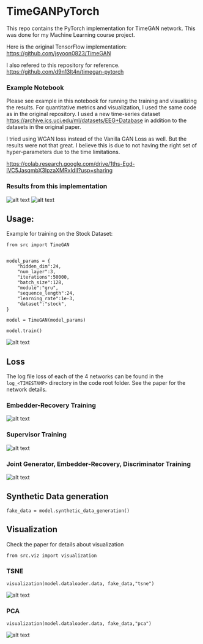 # TimeGANPyTorch

This repo contains the PyTorch implementation for TimeGAN network. This was done for my Machine Learning course project.

Here is the original TensorFlow implementation:
https://github.com/jsyoon0823/TimeGAN

I also refered to this repository for reference.
https://github.com/d9n13lt4n/timegan-pytorch

### Example Notebook

Please see example in this notebook for running the training and visualizing the results. For quantitative metrics and visualization, I used the same code as in the original repository.
I used a new time-series dataset https://archive.ics.uci.edu/ml/datasets/EEG+Database in addition to the datasets in the original paper.

I tried using WGAN loss instead of the Vanilla GAN Loss as well. But the results were not that great. I believe this is due to not having the right set of hyper-parameters due to the time limitations. 

https://colab.research.google.com/drive/1ths-Egd-lVC5JasqmbX3IpzaXMRxIdII?usp=sharing

### Results from this implementation
![alt text](data/results.png)
![alt text](data/res_table.png)

## Usage:
Example for training on the Stock Dataset:
```
from src import TimeGAN


model_params = {
    "hidden_dim":24,
    "num_layer":3,
    "iterations":50000,
    "batch_size":128,
    "module":"gru",
    "sequence_length":24,
    "learning_rate":1e-3,
    "dataset":"stock",
}

model = TimeGAN(model_params)

model.train()
```
![alt text](data/train.png)

## Loss
The log file loss of each of the 4 networks can be found in the `log_<TIMESTAMP>` directory in the code root folder. See the paper for the network details.

### Embedder-Recovery Training
![alt text](data/embedder_recovery_error.png)

### Supervisor Training
![alt text](data/supervisor_error.png)

### Joint Generator, Embedder-Recovery, Discriminator Training
![alt text](data/joint_loss.png)

## Synthetic Data generation
```
fake_data = model.synthetic_data_generation()
```

## Visualization
Check the paper for details about visualization
```
from src.viz import visualization
```

### TSNE
```
visualization(model.dataloader.data, fake_data,"tsne")
```
![alt text](data/viz_tsne.png)

### PCA
```
visualization(model.dataloader.data, fake_data,"pca")
```
![alt text](data/viz_pca.png)

